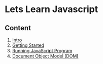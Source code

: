 # Lets Learn Javascript


## Content
1. <a href="https://github.com/trastanechora/learn-javascript/tree/master/1.%20Intro" target="_blank">Intro</a>
2. <a href="https://github.com/trastanechora/learn-javascript/tree/master/2.%20Getting%20Started" target="_blank">Getting Started</a>
3. <a href="https://github.com/trastanechora/learn-javascript/tree/master/3.%20Running%20JavaScript%20Program" target="_blank">Running JavaScript Program</a>
4. <a href="https://github.com/trastanechora/learn-javascript/tree/master/4.%20DOM" target="_blank">Document Object Model (DOM)</a>
